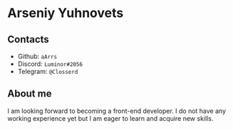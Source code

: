 # Arseniy Yuhnovets

## Contacts
* Github: `aArrs`
* Discord: `Luminor#2056`
* Telegram: `@Closserd`

## About me
I am looking forward to becoming a front-end developer. I do not have any working experience yet but I am eager to learn and acquire new skills.

